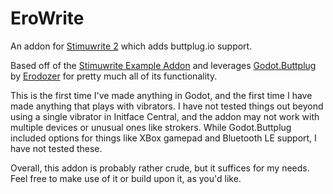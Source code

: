 # EroWrite
 An addon for [Stimuwrite 2](https://thatclowngoddess.itch.io/stimuwrite) which adds buttplug.io support.

Based off of the [Stimuwrite Example Addon](https://github.com/beastly-eve/stimuwrite-example-addon) and leverages [Godot.Buttplug](https://github.com/erodozer/Godot.Buttplug) by [Erodozer](https://github.com/erodozer) for pretty much all of its functionality.

This is the first time I've made anything in Godot, and the first time I have made anything that plays with vibrators. I have not tested things out beyond using a single vibrator in Initface Central, and the addon may not work with multiple devices or unusual ones like strokers. While Godot.Buttplug included options for things like XBox gamepad and Bluetooth LE support, I have not tested these.

Overall, this addon is probably rather crude, but it suffices for my needs. Feel free to make use of it or build upon it, as you'd like.
